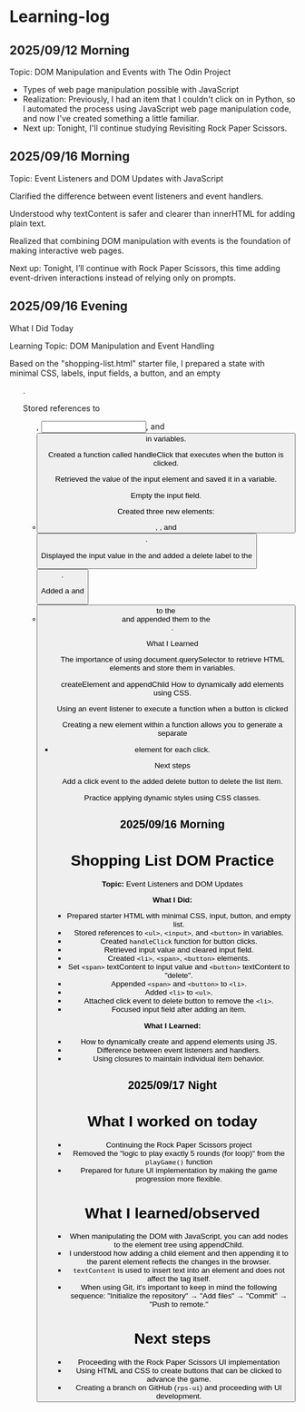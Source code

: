 # Learning-log
## 2025/09/12 Morning
Topic: DOM Manipulation and Events with The Odin Project

- Types of web page manipulation possible with JavaScript
- Realization: Previously, I had an item that I couldn't click on in Python, so I automated the process using JavaScript web page manipulation code, and now I've created something a little familiar.
- Next up: Tonight, I'll continue studying Revisiting Rock Paper Scissors.

## 2025/09/16 Morning
Topic: Event Listeners and DOM Updates with JavaScript

Clarified the difference between event listeners and event handlers.

Understood why textContent is safer and clearer than innerHTML for adding plain text.

Realized that combining DOM manipulation with events is the foundation of making interactive web pages.

Next up: Tonight, I’ll continue with Rock Paper Scissors, this time adding event-driven interactions instead of relying only on prompts.


## 2025/09/16 Evening

What I Did Today

Learning Topic: DOM Manipulation and Event Handling

Based on the "shopping-list.html" starter file, I prepared a state with minimal CSS, labels, input fields, a button, and an empty <ul>.

Stored references to <ul>, <input>, and <button> in variables.

Created a function called handleClick that executes when the button is clicked.

Retrieved the value of the input element and saved it in a variable.

Empty the input field.

Created three new elements: <li>, <span>, and <button>.

Displayed the input value in the <span> and added a delete label to the <button>.

Added a <span> and <button> to the <li> and appended them to the <ul>.

What I Learned

The importance of using document.querySelector to retrieve HTML elements and store them in variables.

createElement and appendChild How to dynamically add elements using CSS.

Using an event listener to execute a function when a button is clicked

Creating a new element within a function allows you to generate a separate <li> element for each click.

Next steps

Add a click event to the added delete button to delete the list item.

Practice applying dynamic styles using CSS classes.


## 2025/09/16 Morning

# Shopping List DOM Practice

**Topic:** Event Listeners and DOM Updates

**What I Did:**
- Prepared starter HTML with minimal CSS, input, button, and empty list.
- Stored references to `<ul>`, `<input>`, and `<button>` in variables.
- Created `handleClick` function for button clicks.
- Retrieved input value and cleared input field.
- Created `<li>`, `<span>`, `<button>` elements.
- Set `<span>` textContent to input value and `<button>` textContent to "delete".
- Appended `<span>` and `<button>` to `<li>`.
- Added `<li>` to `<ul>`.
- Attached click event to delete button to remove the `<li>`.
- Focused input field after adding an item.

**What I Learned:**
- How to dynamically create and append elements using JS.
- Difference between event listeners and handlers.
- Using closures to maintain individual item behavior.

## 2025/09/17 Night

# What I worked on today
- Continuing the Rock Paper Scissors project
- Removed the "logic to play exactly 5 rounds (for loop)" from the `playGame()` function
- Prepared for future UI implementation by making the game progression more flexible.

# What I learned/observed
- When manipulating the DOM with JavaScript, you can add nodes to the element tree using appendChild.
- I understood how adding a child element and then appending it to the parent element reflects the changes in the browser.
- `textContent` is used to insert text into an element and does not affect the tag itself.
- When using Git, it's important to keep in mind the following sequence: "Initialize the repository" → "Add files" → "Commit" → "Push to remote."

# Next steps
- Proceeding with the Rock Paper Scissors UI implementation
- Using HTML and CSS to create buttons that can be clicked to advance the game.
- Creating a branch on GitHub (`rps-ui`) and proceeding with UI development.
